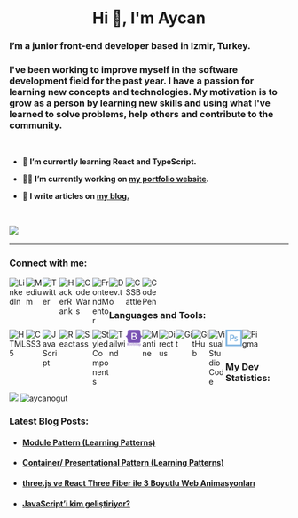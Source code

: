 <h1 align="center">Hi 👋, I'm Aycan</h1>
<h3 align="left">I’m a junior front-end developer based in Izmir, Turkey.</h3>
    
<h3 align="left">
I've been working to improve myself in the software development field for the past year. I have a passion for learning new concepts and technologies. My motivation is to grow as a person by learning new skills and using what I've learned to solve problems, help others and contribute to the community. 
</h3>

<br>

- 🌱 <b> I’m currently learning **React and TypeScript.**</b>

- 💅🏻 <b> I’m currently working on **[my portfolio website](https://www.github.com/aycanogut/portfolio-next).**</b>

- 📝 <b> I write articles on [my blog.](https://medium.com/@aycanogut)</b>

<br>

![](https://komarev.com/ghpvc/?username=aycanogut&color=lightgray)

<hr>

<h3 align="left">Connect with me:</h3>

<a href="https://linkedin.com/in/aycanogut" target="blank"><img align="left" alt="LinkedIn" width="30px" src="https://upload.wikimedia.org/wikipedia/commons/thumb/c/ca/LinkedIn_logo_initials.png/800px-LinkedIn_logo_initials.png"/></a>
<a href="https://medium.com/@aycanogut" target="blank"><img align="left" alt="Medium" width="30px" src="https://upload.wikimedia.org/wikipedia/commons/thumb/e/ec/Medium_logo_Monogram.svg/195px-Medium_logo_Monogram.svg.png"/>
<a href="https://twitter.com/bleedeleventh" target="blank"><img align="left" alt="Twitter" width="30px" src="https://www.iics.k12.tr/wp-content/uploads/2019/07/twitter-logo-png-twitter-logo.png"/></a>
<a href="https://www.hackerrank.com/aycanogut" target="blank"><img align="left" alt="HackerRank" width="30px" src="https://cdn3.iconfinder.com/data/icons/logos-and-brands-adobe/512/160_Hackerrank-512.png"/></a>
<a href="https://www.codewars.com/users/aycanogut" target="blank"><img align="left" alt="CodeWars" width="30px" src="https://docs.codewars.com/logo.svg"/></a>
<a href="https://www.frontendmentor.io/profile/aycanogut" target="blank"><img align="left" alt="FrontendMentor" width="30px" src="https://pbs.twimg.com/profile_images/1047378912819531776/jg7V1u54_400x400.jpg"/></a>
<a href="https://dev.to/bleedeleventh" target="blank"><img align="left" alt="Dev.to" width="30px" src="https://d2fltix0v2e0sb.cloudfront.net/dev-rainbow.png"/></a>
<a href="https://cssbattle.dev/player/aycanogut" target="blank"><img align="left" alt="CSSBattle" width="30px" src="https://ph-files.imgix.net/a8693137-6248-4845-b414-a8e348878ed1.png?auto=format"/></a>
<a href="https://codepen.io/aycanogutt" target="blank"><img align="left" alt="CodePen" width="30px" src="https://icon-library.com/images/codepen-icon/codepen-icon-26.jpg"/></a>
<br/><br/>

<h3 align="left">Languages and Tools:</h3>

<img align="left" alt="HTML5" width="30px" src="https://cdn.jsdelivr.net/gh/devicons/devicon/icons/html5/html5-original.svg"/>
<img align="left" alt="CSS3" width="30px" src="https://cdn.jsdelivr.net/gh/devicons/devicon/icons/css3/css3-original.svg" />
<img align="left" alt="JavaScript" width="30px" src="https://cdn.jsdelivr.net/gh/devicons/devicon/icons/javascript/javascript-original.svg" />
<img align="left" alt="React" width="30px" src="https://cdn.jsdelivr.net/gh/devicons/devicon/icons/react/react-original.svg" />
<img align="left" alt="Sass" width="30px" src="https://cdn.jsdelivr.net/gh/devicons/devicon/icons/sass/sass-original.svg" />
<img align="left" alt="Styled Components" width="30px" src="https://cdn.worldvectorlogo.com/logos/styled-components-1.svg" />
<img align="left" alt="Tailwind" width="30px" src="https://upload.wikimedia.org/wikipedia/commons/thumb/d/d5/Tailwind_CSS_Logo.svg/2048px-Tailwind_CSS_Logo.svg.png" />
<img align="left" alt="Bootstrap" width="30px" src="https://raw.githubusercontent.com/devicons/devicon/master/icons/bootstrap/bootstrap-plain-wordmark.svg" />
<img align="left" alt="Mantine" width="30px" src="https://avatars.githubusercontent.com/u/79146003?v=4&s=160" />
<img align="left" alt="Directus" width="30px" src="https://ia601808.us.archive.org/18/items/github.com-directus-directus_-_2021-01-27_23-35-33/cover.jpg" />
<img align="left" alt="Git" width="30px" src="https://cdn.jsdelivr.net/gh/devicons/devicon/icons/git/git-original.svg" />
<img align="left" alt="GitHub" width="30px" src="https://user-images.githubusercontent.com/3369400/139447912-e0f43f33-6d9f-45f8-be46-2df5bbc91289.png" />
<img align="left" alt="Visual Studio Code" width="30px" src="https://cdn.jsdelivr.net/gh/devicons/devicon/icons/vscode/vscode-original.svg" />
<img align="left" alt="Adobe Photoshop" width="30px" src="https://raw.githubusercontent.com/devicons/devicon/master/icons/photoshop/photoshop-line.svg" />
<img align="left" alt="Figma" width="30px" src="https://www.vectorlogo.zone/logos/figma/figma-icon.svg" />  
<br/><br/>

<h3 align="left">My Dev Statistics: </h3>

<p>  
<!-- GitHub Stats -->  
<img height="132em" src="https://github-readme-stats.vercel.app/api?username=aycanogut&&theme=darcula&show_icons=true&hide_border=true" />
<img height="132em"  src="https://github-readme-streak-stats.herokuapp.com/?user=aycanogut&theme=darcula" alt="aycanogut" />  
<br />
    
<!-- <a href="https://app.daily.dev/bleedeleventh"><img src="https://github.com/aycanogut/aycanogut/blob/main/devcard.svg" width="300" alt="Aycan Ogut's Dev Card"/></a>
 -->

<h3 align="left">Latest Blog Posts:</h3>

- #### [Module Pattern (Learning Patterns)](https://aycanogut.medium.com/module-pattern-39a746287f5e)
- #### [Container/ Presentational Pattern (Learning Patterns)](https://aycanogut.medium.com/container-presentational-pattern-learning-patterns-5e8f9c4b1ce3)
- #### [three.js ve React Three Fiber ile 3 Boyutlu Web Animasyonları](https://medium.com/p/d1c1c17f2769)
- #### [JavaScript’i kim geliştiriyor?](https://medium.com/kodluyoruz/javascripti-kim-geli%C5%9Ftiriyor-4f3bee2b2a15)
